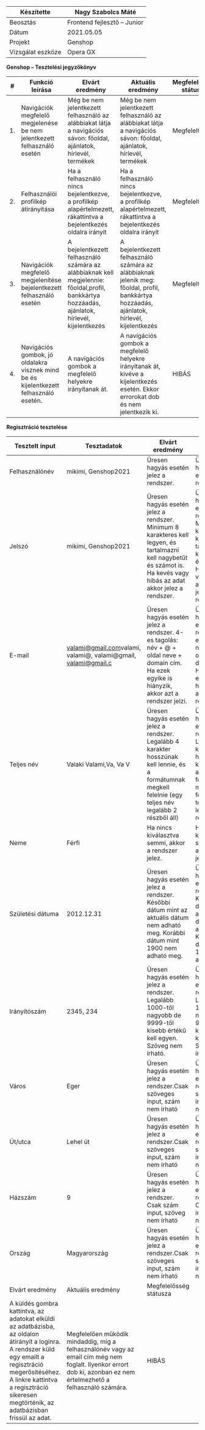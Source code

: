 | Készítette | Nagy Szabolcs Máté |
| --- | --- |
| Beosztás | Frontend fejlesztő – Junior |
| Dátum | 2021.05.05 |
| Projekt | Genshop |
| Vizsgálat eszköze | Opera GX |

**Genshop – Tesztelési jegyzőkönyv**

| # | Funkció leírása | Elvárt eredmény | Aktuális eredmény | Megfelelősség státusza |
| --- | --- | --- | --- | --- |
| 1. | Navigációk megfelelő megjelenése be nem jelentkezett felhasználó esetén | Még be nem jelentkezett felhasználó az alábbiakat látja a navigációs sávon: főoldal, ajánlatok, hírlevél, termékek | Még be nem jelentkezett felhasználó az alábbiakat látja a navigációs sávon: főoldal, ajánlatok, hírlevél, termékek | Megfelelt |
| 2. | Felhasználói profilkép átirányítása | Ha a felhasználó nincs bejelentkezve, a profilkép alapértelmezett, rákattintva a bejelentkezés oldalra irányít | Ha a felhasználó nincs bejelentkezve, a profilkép alapértelmezett, rákattintva a bejelentkezés oldalra irányít | Megfelelt |
| 3. | Navigációk megfelelő megjelenítése bejelentkezett felhasználó esetén | A bejelentkezett felhasználó számára az alábbiaknak kell megjelennie: főoldal,profil, bankkártya hozzáadás, ajánlatok, hírlevél, kijelentkezés | A bejelentkezett felhasználó számára az alábbiaknak jelenik meg: főoldal, profil, bankkártya hozzáadás, ajánlatok, hírlevél, kijelentkezés | Megfelelt |
| 4. | Navigációs gombok, jó oldalakra visznek mind be és kijelentkezett felhasználó esetén. | A navígációs gombok a megfelelő helyekre irányítanak át. | A navígációs gombok a megfelelő helyekre irányítanak át, kivéve a kijelentkezés esetén. Ekkor errorokat dob és nem jelentkezik ki. | HIBÁS |

**Regisztráció tesztelése**

| Tesztelt input | Tesztadatok | Elvárt eredmény | Aktuális eredmény | Megfelelősség státusza |
| --- | --- | --- | --- | --- |
| Felhasználónév | mikimi, Genshop2021 | Üresen hagyás esetén jelez a rendszer. | Üresen hagyás esetén jelez a rendszer. | Megfelelt |
| Jelszó | mikimi, Genshop2021 | Üresen hagyás esetén jelez a rendszer. Minimum 8 karakteres kell legyen, és tartalmazni kell nagybetűt és számot is. Ha kevés vagy hibás az adat akkor jelez a rendszer. | Üresen hagyás esetén jelez a rendszer. Minimum 8 karakteres kell legyen, és tartalmazni kell nagybetűt és számot is. Ha kevés vagy hibás az adat akkor jelez a rendszer. | Megfelelt |
| E-mail | [valami@gmail.com](mailto:valami@gmail.com)valami, valami@, valami@gmail, valami@gmail.c | Üresen hagyás esetén jelez a rendszer. 4-es tagolás: név + @ + oldal neve + domain cím. Ha ezek egyike is hiányzik, akkor azt a rendszer jelzi. | Üresen hagyás esetén jelez a rendszer. 4-es tagolás: név + @ + oldal neve + domain cím. Ha ezek egyike is hiányzik, akkor azt a rendszer jelzi. | Megfelelt |
| Teljes név | Valaki Valami,Va, Va V | Üresen hagyás esetén jelez a rendszer. Legalább 4 karakter hosszúnak kell lennie, és a formátumnak megkell felelnie (egy teljes név legalább 2 részből áll) | Üresen hagyás esetén jelez a rendszer. Legalább 4 karakter hosszúnak kell lennie, és a formátumnak megkell felelnie (egy teljes név legalább 2 részből áll) | Megfelelt |
| Neme | Férfi | Ha nincs kiválasztva semmi, akkor a rendszer jelez. | Ha nincs kiválasztva semmi, akkor a rendszer jelez. | Megfelelt |
| Születési dátuma | 2012.12.31 | Üresen hagyás esetén jelez a rendszer. Későbbi dátum mint az aktuális dátum nem adható meg. Korábbi dátum mint 1900 nem adható meg. | Üresen hagyás esetén jelez a rendszer. Későbbi dátum mint az aktuális dátum nem adható meg. Korábbi dátum mint 1900 nem adható meg. | Megfelelt |
| Irányítószám | 2345, 234 | Üresen hagyás esetén jelez a rendszer. Legalább 1000-től nagyobb de 9999-től kisebb értékű kell egyen. Szöveg nem írható. | Üresen hagyás esetén jelez a rendszer. Legalább 1000-től nagyobb de 9999-től kisebb értékű kell egyen. Szöveg nem írható. | Megfelelt |
| Város | Eger | Üresen hagyás esetén jelez a rendszer.Csak szöveges input, szám nem írható | Üresen hagyás esetén jelez a rendszer.Csak szöveges input, szám nem írható | Megfelelt |
| Út/utca | Lehel út | Üresen hagyás esetén jelez a rendszer.Csak szöveges input, szám nem írható | Üresen hagyás esetén jelez a rendszer.Csak szöveges input, szám nem írható | Megfelelt |
| Házszám | 9 | Üresen hagyás esetén jelez a rendszer. Csak szám input, szöveg nem írható | Üresen hagyás esetén jelez a rendszer. Csak szám input, szöveg nem írható | Megfelelt |
| Ország | Magyarország | Üresen hagyás esetén jelez a rendszer.Csak szöveges input, szám nem írható | Üresen hagyás esetén jelez a rendszer.Csak szöveges input, szám nem írható | Megfelelt |
| Elvárt eredmény | Aktuális eredmény | Megfelelősség státusza |
| A küldés gombra kattintva, az adatokat elküldi az adatbázisba, az oldalon átirányít a loginra. A rendszer küld egy emailt a regisztráció megerősítéséhez. A linkre kattintva a regisztráció sikeresen megtörténik, az adatbázisban frissül az adat. | Megfelelően működik mindaddig, míg a felhasználónév vagy az email cím még nem foglalt. Ilyenkor errort dob ki, azonban ez nem értelmezhető a felhasználó számára. | HIBÁS |